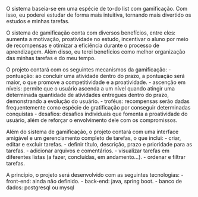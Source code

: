 O sistema baseia-se em uma espécie de to-do list com gamificação. Com isso, eu poderei estudar de forma mais intuitiva, tornando mais divertido os estudos e minhas tarefas.

O sistema de gamificação conta com diversos benefícios, entre eles: aumenta a motivação, proatividade no estudo, incentivar o aluno por meio de recompensas e otimizar a eficiência durante o processo de aprendizagem. Além disso, eu terei benefícios como melhor organização das minhas tarefas e do meu tempo.

O projeto contará com os seguintes mecanismos da gamificação:
    - pontuação: ao concluir uma atividade dentro do prazo, a pontuação será maior, o que promove a competitividade e a proatividade.
    - ascenção em níveis: permite que o usuário ascenda a um nível quando atingir uma determinada quantidade de atividades entregues dentro do prazo, demonstrando a evolução do usuário.
    - troféus: recompensas serão dadas frequentemente como espécie de gratificação por conseguir determinadas conquistas
    - desafios: desafios individuais que fomenta a proatividade do usuário, além de reforçar o envolvimento dele com os compromissos.

Além do sistema de gamificação, o projeto contará com uma interface amigável e um gerenciamento completo de tarefas, o que inclui:
    - criar, editar e excluir tarefas.
    - definir título, descrição, prazo e prioridade para as tarefas.
    - adicionar arquivos e comentários.
    - visualizar tarefas em diferentes listas (a fazer, concluídas, em andamento...).
    - ordenar e filtrar tarefas.

A princípio, o projeto será desenvolvido com as seguintes tecnologias:
    - front-end: ainda não definido.
    - back-end: java, spring boot.
    - banco de dados: postgresql ou mysql

